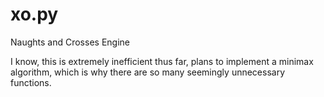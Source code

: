 # xo.py
Naughts and Crosses Engine

I know, this is extremely inefficient thus far, plans to implement a minimax algorithm, which is why there are so many seemingly unnecessary functions.
